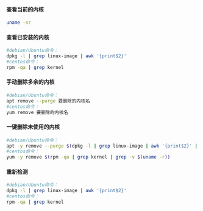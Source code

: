 #### 查看当前的内核

```bash
uname -sr
```

#### 查看已安装的内核

```bash
#debian/Ubuntu命令：
dpkg -l | grep linux-image | awk '{print$2}'
#centos命令：
rpm -qa | grep kernel
```

#### 手动删除多余的内核

```bash
#debian/Ubuntu命令：
apt remove --purge 要删除的内核名
#centos命令：
yum remove 要删除的内核名
```

#### 一键删除未使用的内核

```bash
#debian/Ubuntu命令：
apt -y remove --purge $(dpkg -l | grep linux-image | awk '{print$2}' | grep -v $(uname -r)) 
#centos命令：
yum -y remove $(rpm -qa | grep kernel | grep -v $(uname -r))
```

#### 重新检测

```bash
#debian/Ubuntu命令：
dpkg -l | grep linux-image | awk '{print$2}'
#centos命令：
rpm -qa | grep kernel
```